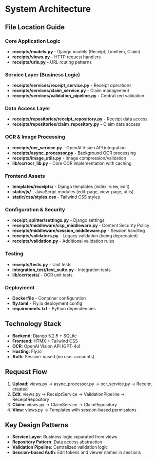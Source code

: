 # System Architecture

## File Location Guide

### Core Application Logic
- **receipts/models.py** - Django models (Receipt, LineItem, Claim)
- **receipts/views.py** - HTTP request handlers 
- **receipts/urls.py** - URL routing patterns

### Service Layer (Business Logic)
- **receipts/services/receipt_service.py** - Receipt operations
- **receipts/services/claim_service.py** - Claim management
- **receipts/services/validation_pipeline.py** - Centralized validation

### Data Access Layer
- **receipts/repositories/receipt_repository.py** - Receipt data access
- **receipts/repositories/claim_repository.py** - Claim data access

### OCR & Image Processing
- **receipts/ocr_service.py** - OpenAI Vision API integration
- **receipts/async_processor.py** - Background OCR processing
- **receipts/image_utils.py** - Image compression/validation
- **lib/ocr/ocr_lib.py** - Core OCR implementation with caching

### Frontend Assets
- **templates/receipts/** - Django templates (index, view, edit)
- **static/js/** - JavaScript modules (edit-page, view-page, utils)
- **static/css/styles.css** - Tailwind CSS styles

### Configuration & Security
- **receipt_splitter/settings.py** - Django settings
- **receipts/middleware/csp_middleware.py** - Content Security Policy
- **receipts/middleware/session_middleware.py** - Session handling
- **receipts/validators.py** - Legacy validation (being deprecated)
- **receipts/validation.py** - Additional validation rules

### Testing
- **receipts/tests.py** - Unit tests
- **integration_test/test_suite.py** - Integration tests
- **lib/ocr/tests/** - OCR unit tests

### Deployment
- **Dockerfile** - Container configuration
- **fly.toml** - Fly.io deployment config
- **requirements.txt** - Python dependencies

## Technology Stack
- **Backend**: Django 5.2.5 + SQLite
- **Frontend**: HTMX + Tailwind CSS
- **OCR**: OpenAI Vision API (GPT-4o)
- **Hosting**: Fly.io
- **Auth**: Session-based (no user accounts)

## Request Flow
1. **Upload**: views.py → async_processor.py → ocr_service.py → Receipt created
2. **Edit**: views.py → ReceiptService → ValidationPipeline → ReceiptRepository
3. **Claim**: views.py → ClaimService → ClaimRepository
4. **View**: views.py → Templates with session-based permissions

## Key Design Patterns
- **Service Layer**: Business logic separated from views
- **Repository Pattern**: Data access abstraction
- **Validation Pipeline**: Centralized validation logic
- **Session-based Auth**: Edit tokens and viewer names in sessions